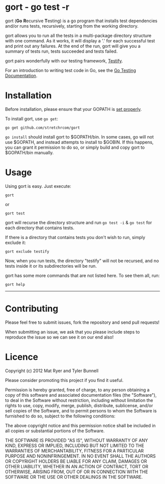 gort - go test -r
===================================

gort (**Go** **R**ecursive **T**esting) is a go program that installs test dependencies and/or runs tests, recursively, starting from the working directory.

gort allows you to run all the tests in a multi-package directory structure with one command. As it works, it will display a '.' for each successful test and print out any failures. At the end of the run, gort will give you a summary of tests run, tests succeeded and tests failed.

gort pairs wonderfully with our testing framework, [Testify](http://github.com/stretchrcom/testify).

For an introduction to writing test code in Go, see the [Go Testing Documentation](http://golang.org/doc/code.html#Testing).

Installation
============

Before installation, please ensure that your GOPATH is [set properly](http://golang.org/doc/code.html#tmp_2).

To install gort, use `go get`:

    go get github.com/stretchrcom/gort
	
`go install` should install gort to $GOPATH/bin. In some cases, go will not use $GOPATH, and instead attempts to install to $GOBIN. If this happens, you can grant it permission to do so, or simply build and copy gort to $GOPATH/bin manually.


Usage
=====

Using gort is easy. Just execute:

	gort
or
	
	gort test

gort will recurse the directory structure and run `go test -i` & `go test` for each directory that contains tests.

If there is a directory that contains tests you don't wish to run, simply exclude it:

	gort exclude testify
	
Now, when you run tests, the directory "testify" will not be recursed, and no tests inside it or its subdirectories will be run.

gort has some more commands that are not listed here. To see them all, run:

	gort help


------

Contributing
============

Please feel free to submit issues, fork the repository and send pull requests!

When submitting an issue, we ask that you please include steps to reproduce the issue so we can see it on our end also!


Licence
=======
Copyright (c) 2012 Mat Ryer and Tyler Bunnell

Please consider promoting this project if you find it useful.

Permission is hereby granted, free of charge, to any person obtaining a copy of this software and associated documentation files (the "Software"), to deal in the Software without restriction, including without limitation the rights to use, copy, modify, merge, publish, distribute, sublicense, and/or sell copies of the Software, and to permit persons to whom the Software is furnished to do so, subject to the following conditions:

The above copyright notice and this permission notice shall be included in all copies or substantial portions of the Software.

THE SOFTWARE IS PROVIDED "AS IS", WITHOUT WARRANTY OF ANY KIND, EXPRESS OR IMPLIED, INCLUDING BUT NOT LIMITED TO THE WARRANTIES OF MERCHANTABILITY, FITNESS FOR A PARTICULAR PURPOSE AND NONINFRINGEMENT. IN NO EVENT SHALL THE AUTHORS OR COPYRIGHT HOLDERS BE LIABLE FOR ANY CLAIM, DAMAGES OR OTHER LIABILITY, WHETHER IN AN ACTION OF CONTRACT, TORT OR OTHERWISE, ARISING FROM, OUT OF OR IN CONNECTION WITH THE SOFTWARE OR THE USE OR OTHER DEALINGS IN THE SOFTWARE.